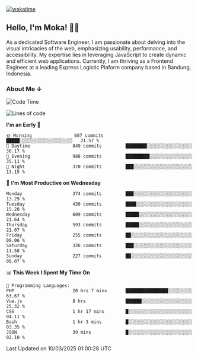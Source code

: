 [![wakatime](https://wakatime.com/badge/user/af9abd23-dba3-4dbe-973c-b045a9417a55.svg?style=social)](https://wakatime.com/@af9abd23-dba3-4dbe-973c-b045a9417a55)
## Hello, I'm Moka! 👋🏼


As a dedicated Software Engineer, I am passionate about delving into the visual intricacies of the web, emphasizing usability, performance, and accessibility. My expertise lies in leveraging JavaScript to create dynamic and efficient web applications. Currently, I am thriving as a Frontend Engineer at a leading Express Logistic Plaform company based in Bandung, Indonesia.

### About Me ↓

<!--START_SECTION:waka-->
![Code Time](http://img.shields.io/badge/Code%20Time-11%2C773%20hrs%2045%20mins-blue)

![Lines of code](https://img.shields.io/badge/From%20Hello%20World%20I%27ve%20Written-4.2%20million%20lines%20of%20code-blue)

**I'm an Early 🐤** 

```text
🌞 Morning                607 commits         █████░░░░░░░░░░░░░░░░░░░░   21.57 % 
🌆 Daytime                849 commits         ████████░░░░░░░░░░░░░░░░░   30.17 % 
🌃 Evening                988 commits         █████████░░░░░░░░░░░░░░░░   35.11 % 
🌙 Night                  370 commits         ███░░░░░░░░░░░░░░░░░░░░░░   13.15 % 
```
📅 **I'm Most Productive on Wednesday** 

```text
Monday                   374 commits         ███░░░░░░░░░░░░░░░░░░░░░░   13.29 % 
Tuesday                  430 commits         ████░░░░░░░░░░░░░░░░░░░░░   15.28 % 
Wednesday                609 commits         █████░░░░░░░░░░░░░░░░░░░░   21.64 % 
Thursday                 593 commits         █████░░░░░░░░░░░░░░░░░░░░   21.07 % 
Friday                   255 commits         ██░░░░░░░░░░░░░░░░░░░░░░░   09.06 % 
Saturday                 326 commits         ███░░░░░░░░░░░░░░░░░░░░░░   11.58 % 
Sunday                   227 commits         ██░░░░░░░░░░░░░░░░░░░░░░░   08.07 % 
```


📊 **This Week I Spent My Time On** 

```text
💬 Programming Languages: 
PHP                      20 hrs 7 mins       ████████████████░░░░░░░░░   63.67 % 
Vue.js                   8 hrs               ██████░░░░░░░░░░░░░░░░░░░   25.32 % 
CSS                      1 hr 17 mins        █░░░░░░░░░░░░░░░░░░░░░░░░   04.11 % 
Bash                     1 hr 3 mins         █░░░░░░░░░░░░░░░░░░░░░░░░   03.35 % 
JSON                     39 mins             █░░░░░░░░░░░░░░░░░░░░░░░░   02.10 % 
```


 Last Updated on 10/03/2025 01:00:28 UTC
<!--END_SECTION:waka-->
